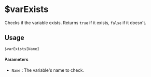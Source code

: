 # $varExists
Checks if the variable exists. Returns `true` if it exists, `false` if it doesn't.

## Usage
```
$varExists[Name]
```
#### Parameters
- `Name` : The variable's name to check.